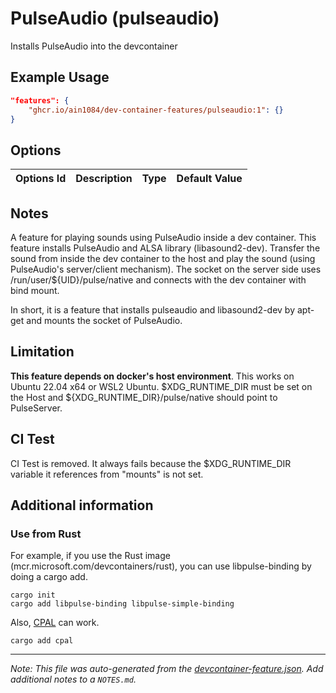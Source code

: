 
# PulseAudio (pulseaudio)

Installs PulseAudio into the devcontainer

## Example Usage

```json
"features": {
    "ghcr.io/ain1084/dev-container-features/pulseaudio:1": {}
}
```

## Options

| Options Id | Description | Type | Default Value |
|-----|-----|-----|-----|


## Notes

A feature for playing sounds using PulseAudio inside a dev container. This feature installs PulseAudio and ALSA library (libasound2-dev).
 Transfer the sound from inside the dev container to the host and play the sound (using PulseAudio's server/client mechanism). The socket on the server side uses /run/user/${UID}/pulse/native and connects with the dev container with bind mount.

In short, it is a feature that installs pulseaudio and libasound2-dev by apt-get and mounts the socket of PulseAudio.

## Limitation

**This feature depends on docker's host environment**. This works on Ubuntu 22.04 x64 or WSL2 Ubuntu. \$XDG_RUNTIME_DIR must be set on the Host and ${XDG_RUNTIME_DIR}/pulse/native should point to PulseServer.

## CI Test
CI Test is removed. It always fails because the \$XDG_RUNTIME_DIR variable it references from "mounts" is not set.

## Additional information
### Use from Rust
For example, if you use the Rust image (mcr.microsoft.com/devcontainers/rust), you can use libpulse-binding by doing a cargo add.

```
cargo init
cargo add libpulse-binding libpulse-simple-binding
```

Also, [CPAL](https://github.com/RustAudio/cpal) can work.
```
cargo add cpal
```


---

_Note: This file was auto-generated from the [devcontainer-feature.json](https://github.com/ain1084/dev-container-features/blob/main/src/pulseaudio/devcontainer-feature.json).  Add additional notes to a `NOTES.md`._
